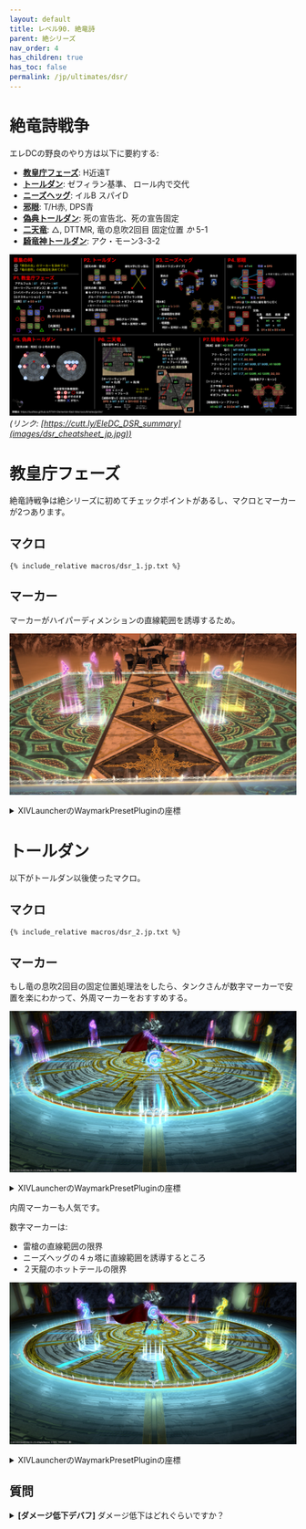 ```yaml
---
layout: default
title: レベル90. 絶竜詩
parent: 絶シリーズ
nav_order: 4
has_children: true
has_toc: false
permalink: /jp/ultimates/dsr/
---
```


# 絶竜詩戦争

エレDCの野良のやり方は以下に要約する:

- [**教皇庁フェーズ**](../01_adelphel_and_grinnaux/index.en.md): H近遠T
- [**トールダン**](../02_thordan/index.en.md): ゼフィラン基準、 ロール内で交代
- [**ニーズヘッグ**](../03_nidhogg/index.en.md): イルB スパイD
- [**邪眼**](../04_eyes/index.en.md): T/H赤, DPS青
- [**偽典トールダン**](../05_alternate_thordan/index.en.md): 死の宣告北、死の宣告固定
- [**二天竜**](../06_double_dragons/index.en.md): △, DTTMR, 竜の息吹2回目 固定位置 *か* 5-1
- [**騎竜神トールダン**](../07_dragonking_thordan/index.en.md): アク・モーン3-3-2

![](images/dsr_cheatsheet_jp.jpg)
*(リンク: [https://cutt.ly/EleDC_DSR_summary](images/dsr_cheatsheet_jp.jpg))*

# 教皇庁フェーズ

絶竜詩戦争は絶シリーズに初めてチェックポイントがあるし、マクロとマーカーが2つあります。

## マクロ
```
{% include_relative macros/dsr_1.jp.txt %}
```

## マーカー

マーカーがハイパーディメンションの直線範囲を誘導するため。

![](images/markers_1.jpg)
<details markdown=block>
<summary>XIVLauncherのWaymarkPresetPluginの座標</summary>

```json
{
  "Name":"Adelphel and Grinnaux",
  "MapID":788,
  "A":{"X":93.015,"Y":0.0,"Z":89.036,"ID":0,"Active":true},
  "B":{"X":110.964,"Y":0.0,"Z":93.015,"ID":1,"Active":true},
  "C":{"X":106.985,"Y":0.0,"Z":110.964,"ID":2,"Active":true},
  "D":{"X":89.036,"Y":0.0,"Z":106.985,"ID":3,"Active":true},
  "One":{"X":106.985,"Y":0.0,"Z":89.036,"ID":4,"Active":true},
  "Two":{"X":110.964,"Y":0.0,"Z":106.985,"ID":5,"Active":true},
  "Three":{"X":93.015,"Y":0.0,"Z":110.964,"ID":6,"Active":true},
  "Four":{"X":89.036,"Y":0.0,"Z":93.015,"ID":7,"Active":true}
}
```

</details>

# トールダン

以下がトールダン以後使ったマクロ。

## マクロ
```
{% include_relative macros/dsr_2.jp.txt %}
```

## マーカー

もし竜の息吹2回目の固定位置処理法をしたら、タンクさんが数字マーカーで安置を楽にわかって、外周マーカーをおすすめする。

![](images/markers_outer.jpg)
<details markdown=block>
<summary>XIVLauncherのWaymarkPresetPluginの座標</summary>

```json
{
  "Name":"Dragonsong's Reprise (Outer)",
  "MapID":788,
  "A":{"X":100.0,"Y":0.0,"Z":79.0,"ID":0,"Active":true},
  "B":{"X":121.0,"Y":0.0,"Z":100.0,"ID":1,"Active":true},
  "C":{"X":100.0,"Y":0.0,"Z":121.0,"ID":2,"Active":true},
  "D":{"X":79.0,"Y":0.0,"Z":100.0,"ID":3,"Active":true},
  "One":{"X":114.849,"Y":0.0,"Z":85.151,"ID":4,"Active":true},
  "Two":{"X":114.849,"Y":0.0,"Z":114.849,"ID":5,"Active":true},
  "Three":{"X":85.151,"Y":0.0,"Z":114.849,"ID":6,"Active":true},
  "Four":{"X":85.151,"Y":0.0,"Z":85.151,"ID":7,"Active":true}
}
```

</details>

内周マーカーも人気です。

数字マーカーは:

- 雷槍の直線範囲の限界
- ニーズヘッグの４ヵ塔に直線範囲を誘導するところ
- ２天龍のホットテールの限界

![](images/markers_inner.jpg)
<details markdown=block>
<summary>XIVLauncherのWaymarkPresetPluginの座標</summary>

```json
{
  "Name":"Dragonsong's Reprise (Inner)",
  "MapID":788,
  "A":{"X":100.0,"Y":0.0,"Z":87.0,"ID":0,"Active":true},
  "B":{"X":113.0,"Y":0.0,"Z":100.0,"ID":1,"Active":true},
  "C":{"X":100.0,"Y":0.0,"Z":113.0,"ID":2,"Active":true},
  "D":{"X":87.0,"Y":0.0,"Z":100.0,"ID":3,"Active":true},
  "One":{"X":109.192,"Y":0.0,"Z":90.807,"ID":4,"Active":true},
  "Two":{"X":109.192,"Y":0.0,"Z":109.192,"ID":5,"Active":true},
  "Three":{"X":90.807,"Y":0.0,"Z":109.192,"ID":6,"Active":true},
  "Four":{"X":90.807,"Y":0.0,"Z":90.807,"ID":7,"Active":true}
}
```

</details>

## 質問

<details markdown=block>
<summary><b>[ダメージ低下デバフ]</b> ダメージ低下はどれぐらいですか？</summary>
<table>
  <tr><td><p>ダメージは<b>50%</b>低下します。</p></td></tr>
</table>
</details>